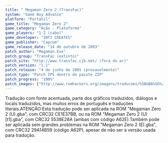 ```yaml
---
title: " Megaman Zero 2 (TransFac)"
system: "Game Boy Advance"
platform: "Portátil"
game_title: "Megaman Zero 2"
game_category: "Ação - Plataforma"
game_players: "1-2 (cabo)"
game_developer: "INTI CREATES"
game_publisher: "Capcom"
game_release_date: "14 de outubro de 2003"
patch_author: "Megaman.Exe"
patch_group: "TransFac (extinto)"
patch_site: "http://www.transfac.cjb.net/ (fora do ar)"
patch_version: "1.1"
patch_release: "4 de junho de 2005 (provavelmente)"
patch_type: "Patch IPS dentro de pacote ZIP"
patch_progress: "100%"
patch_images: ["http://www.romhackers.org/imagens/traducoes/%5BGBA%5D%20Megaman%20Zero%202%20-%20Trans-Center%20e%20TransFac%20-%201.png","http://www.romhackers.org/imagens/traducoes/%5BGBA%5D%20Megaman%20Zero%202%20-%20TransFac%20-%202.png","http://www.romhackers.org/imagens/traducoes/%5BGBA%5D%20Megaman%20Zero%202%20-%20TransFac%20-%203.png"]
---
```

Tradução com fonte acentuada, parte dos gráficos traduzidos, diálogos e locais traduzidos, mas muitos erros de português e traduções literais.ATENÇÃO:Esta tradução pode ser aplicada na ROM "Megaman Zero 2 (U).gba", com CRC32 CE1E37BB, ou na ROM "Megaman Zero 2 (U) [t1].gba", com CRC32 5538E28A (ambas com código A62E).Também pode ser aplicada sem grandes problemas na ROM "Megaman Zero 2 (E).gba", com CRC32 29A14B59 (código A62P), apesar de não ser a versão usada para tradução.